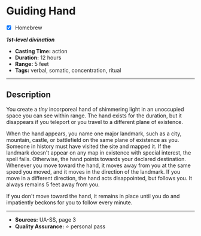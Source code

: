# Guiding Hand
- [x] Homebrew

***1st-level divination***
- **Casting Time:** action
- **Duration:** 12 hours
- **Range:** 5 feet
- **Tags:** verbal, somatic, concentration, ritual

---

## Description
You create a *tiny* incorporeal hand of shimmering light in an unoccupied space you can see within range.
The hand exists for the duration, but it disappears if you teleport or you travel to a different plane of existence.

When the hand appears, you name one major landmark, such as a city, mountain, castle, or battlefield on the same plane of existence as you.
Someone in history must have visited the site and mapped it.
If the landmark doesn't appear on any map in existence with special interest, the spell fails.
Otherwise, the hand points towards your declared destination.
Whenever you move toward the hand, it moves away from you at the same speed you moved, and it moves in the direction of the landmark.
If you move in a different direction, the hand acts disappointed, but follows you.
It always remains 5 feet away from you.

If you don't move toward the hand, it remains in place until you do and impatiently beckons for you to follow every minute.

---

- **Sources:** UA-SS, page 3
- **Quality Assurance:** :star: personal pass
